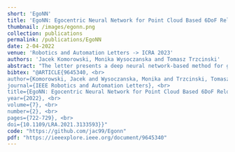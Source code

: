 ```yaml
---
short: 'EgoNN'
title: 'EgoNN: Egocentric Neural Network for Point Cloud Based 6DoF Relocalization at the City Scale'
thumbnail: /images/egonn.png
collection: publications
permalink: /publications/EgoNN
date: 2-04-2022
venue: 'Robotics and Automation Letters -> ICRA 2023'
authors: 'Jacek Komorowski, Monika Wysoczanska and Tomasz Trzcinski'
abstract: "The letter presents a deep neural network-based method for global and local descriptors extraction from a point cloud acquired by a rotating 3D LiDAR. The descriptors can be used for two-stage 6DoF relocalization. First, a course position is retrieved by finding candidates with the closest global descriptor in the database of geo-tagged point clouds. Then, the 6DoF pose between a query point cloud and a database point cloud is estimated by matching local descriptors and using a robust estimator such as RANSAC. Our method has a simple, fully convolutional architecture based on a sparse voxelized representation. It can efficiently extract a global descriptor and a set of keypoints with local descriptors from large point clouds with tens of thousand points. Our code and pretrained models are publicly available on the project website."
bibtex: "@ARTICLE{9645340, <br>
author={Komorowski, Jacek and Wysoczanska, Monika and Trzcinski, Tomasz}, <br>
journal={IEEE Robotics and Automation Letters}, <br>
title={EgoNN: Egocentric Neural Network for Point Cloud Based 6DoF Relocalization at the City Scale}, <br>
year={2022}, <br>
volume={7}, <br>
number={2}, <br>
pages={722-729}, <br>
doi={10.1109/LRA.2021.3133593}}"
code: "https://github.com/jac99/Egonn"
pdf: "https://ieeexplore.ieee.org/document/9645340"
---
```


